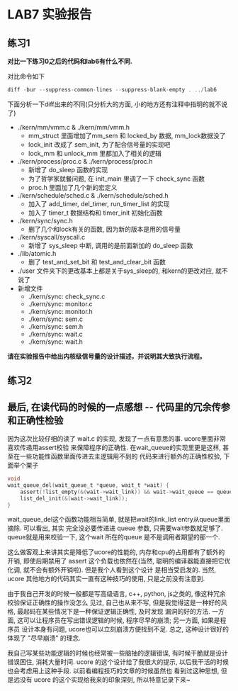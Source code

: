 # LAB7 实验报告

## 练习1

**对比一下练习0之后的代码和lab6有什么不同.**

对比命令如下

```c
diff -bur --suppress-common-lines --suppress-blank-empty . ../lab6
```

下面分析一下diff出来的不同(只分析大的方面, 小的地方还有注释中指明的就不说了)

- ./kern/mm/vmm.c & ./kern/mm/vmm.h
    - mm_struct 里面增加了mm_sem 和 locked_by 数据, mm_lock数据没了
    - lock_init 改成了 sem_init, 为了配合信号量的实现吧
    - lock_mm 和 unlock_mm 里都加入了相关的逻辑
- ./kern/process/proc.c & ./kern/process/proc.h
    - 新增了 do_sleep 函数的实现
    - 为了哲学家就餐问题, 在 init_main 里调了一下 check_sync 函数
    - proc.h 里面加了几个新的宏定义
- ./kern/schedule/sched.c & ./kern/schedule/sched.h
    - 加入了 add_timer, del_timer, run_timer_list 的实现
    - 加入了 timer_t 数据结构和 timer_init 初始化函数
- ./kern/sync/sync.h
    - 删了几个和lock有关的函数, 因为新的版本是用的信号量
- ./kern/syscall/syscall.c
    - 新增了 sys_sleep 中断, 调用的是前面新加的 do_sleep 函数
- ./lib/atomic.h
    - 删了 test_and_set_bit 和 test_and_clear_bit 函数
- ./user 文件夹下的更改基本上都是关于sys_sleep的, 和kern的更改对应, 就不说了
- 新增文件
    - ./kern/sync: check_sync.c
    - ./kern/sync: monitor.c
    - ./kern/sync: monitor.h
    - ./kern/sync: sem.c
    - ./kern/sync: sem.h
    - ./kern/sync: wait.c
    - ./kern/sync: wait.h


**请在实验报告中给出内核级信号量的设计描述，并说明其大致执行流程。**



## 练习2


## 最后, 在读代码的时候的一点感想 -- 代码里的冗余传参和正确性检验

因为这次比较仔细的读了 wait.c 的实现, 发现了一点有意思的事. ucore里面非常喜欢传递用assert校验
来保障程序的正确性. 在wait_queue的实现里更是这样, 甚至在一些功能性函数里面传进去主逻辑用不到的
代码来进行额外的正确性校验, 下面举个栗子

```c
void
wait_queue_del(wait_queue_t *queue, wait_t *wait) {
    assert(!list_empty(&(wait->wait_link)) && wait->wait_queue == queue);
    list_del_init(&(wait->wait_link));
}
```

wait_queue_del这个函数功能相当简单, 就是把wait的link_list entry从queue里面摘除. 可以看出, 其实
完全没必要传递进 queue 参数, 只需要wait参数就足够了. queue就是用来校验一下, 这个wait 所在的queue
是不是调用者期望的那一个.

这么做客观上来讲其实是降低了ucore的性能的, 内存和cpu的占用都有了额外的开销, 即使后期禁用了 assert
这个负载也依然在(当然, 聪明的编译器能直接把它优化调, 就不会有额外开销啦). 但是我个人看到这个设计
是相当受启发的. 当然, ucore 其他地方的代码其实一直有这种技巧的使用, 只是之前没有注意到.

由于我自己开发的时候一般都是写高级语言, c++, python, js之类的, 像这种冗余校验保证正确性的操作没怎么
见过, 自己也从来不写, 但是我觉得这是一种好的风格, 最起码在某些情况下是一种保证逻辑正确性, 及时发现
漏洞的好的方法. 一方面, 这可以让程序员在写出错误逻辑的时候, 程序尽早的崩溃; 另一方面, 如果是程序员
设计本身有问题, ucore也可以立刻崩溃方便找到不足. 总之, 这种设计很好的体现了 "尽早崩溃" 的理念.

我自己写某些功能逻辑的时候也经常被一些脑抽的逻辑错误, 有时候干脆就是设计错误困住, 消耗大量时间. ucore
的这个设计给了我很大的提示, 以后我干活的时候也会考虑用上这种手段. 以前看编程技巧的文章的时候虽然也
看到过这种思想, 但是远没有 ucore 的这个实现给我来的印象深刻, 所以特意记录下来~




